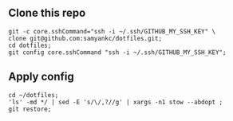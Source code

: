 ## Clone this repo
```
git -c core.sshCommand="ssh -i ~/.ssh/GITHUB_MY_SSH_KEY" \
clone git@github.com:samyankc/dotfiles.git;
cd dotfiles;
git config core.sshCommand "ssh -i ~/.ssh/GITHUB_MY_SSH_KEY";
```

## Apply config
```
cd ~/dotfiles;
'ls' -md */ | sed -E 's/\/,?//g' | xargs -n1 stow --abdopt ;
git restore;
```
